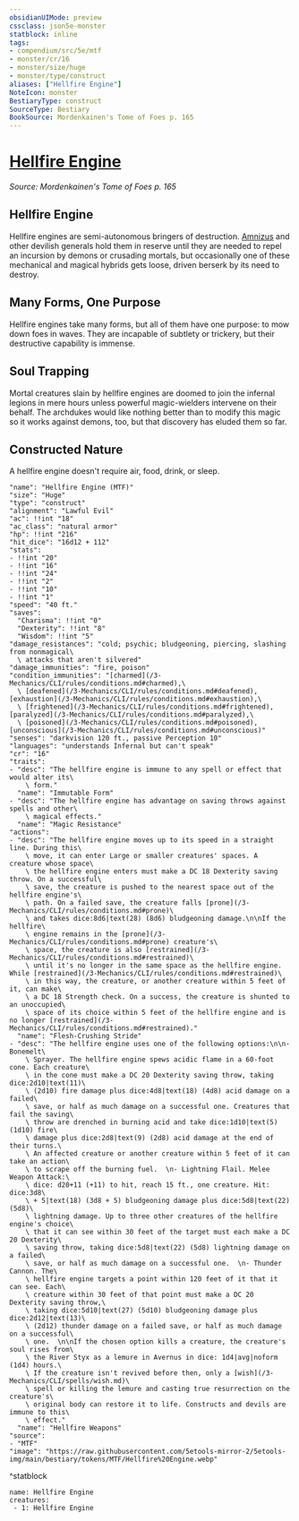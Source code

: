 ```yaml
---
obsidianUIMode: preview
cssclass: json5e-monster
statblock: inline
tags:
- compendium/src/5e/mtf
- monster/cr/16
- monster/size/huge
- monster/type/construct
aliases: ["Hellfire Engine"]
NoteIcon: monster
BestiaryType: construct
SourceType: Bestiary
BookSource: Mordenkainen's Tome of Foes p. 165
---
```

# [Hellfire Engine](3-Mechanics\CLI\bestiary\construct/hellfire-engine-mtf.md)
*Source: Mordenkainen's Tome of Foes p. 165*  

## Hellfire Engine

Hellfire engines are semi-autonomous bringers of destruction. [Amnizus](/3-Mechanics/CLI/bestiary/fiend/amnizu-mtf.md) and other devilish generals hold them in reserve until they are needed to repel an incursion by demons or crusading mortals, but occasionally one of these mechanical and magical hybrids gets loose, driven berserk by its need to destroy.

## Many Forms, One Purpose

Hellfire engines take many forms, but all of them have one purpose: to mow down foes in waves. They are incapable of subtlety or trickery, but their destructive capability is immense.

## Soul Trapping

Mortal creatures slain by hellfire engines are doomed to join the infernal legions in mere hours unless powerful magic-wielders intervene on their behalf. The archdukes would like nothing better than to modify this magic so it works against demons, too, but that discovery has eluded them so far.

## Constructed Nature

A hellfire engine doesn't require air, food, drink, or sleep.

```statblock
"name": "Hellfire Engine (MTF)"
"size": "Huge"
"type": "construct"
"alignment": "Lawful Evil"
"ac": !!int "18"
"ac_class": "natural armor"
"hp": !!int "216"
"hit_dice": "16d12 + 112"
"stats":
- !!int "20"
- !!int "16"
- !!int "24"
- !!int "2"
- !!int "10"
- !!int "1"
"speed": "40 ft."
"saves":
  "Charisma": !!int "0"
  "Dexterity": !!int "8"
  "Wisdom": !!int "5"
"damage_resistances": "cold; psychic; bludgeoning, piercing, slashing from nonmagical\
  \ attacks that aren't silvered"
"damage_immunities": "fire, poison"
"condition_immunities": "[charmed](/3-Mechanics/CLI/rules/conditions.md#charmed),\
  \ [deafened](/3-Mechanics/CLI/rules/conditions.md#deafened), [exhaustion](/3-Mechanics/CLI/rules/conditions.md#exhaustion),\
  \ [frightened](/3-Mechanics/CLI/rules/conditions.md#frightened), [paralyzed](/3-Mechanics/CLI/rules/conditions.md#paralyzed),\
  \ [poisoned](/3-Mechanics/CLI/rules/conditions.md#poisoned), [unconscious](/3-Mechanics/CLI/rules/conditions.md#unconscious)"
"senses": "darkvision 120 ft., passive Perception 10"
"languages": "understands Infernal but can't speak"
"cr": "16"
"traits":
- "desc": "The hellfire engine is immune to any spell or effect that would alter its\
    \ form."
  "name": "Immutable Form"
- "desc": "The hellfire engine has advantage on saving throws against spells and other\
    \ magical effects."
  "name": "Magic Resistance"
"actions":
- "desc": "The hellfire engine moves up to its speed in a straight line. During this\
    \ move, it can enter Large or smaller creatures' spaces. A creature whose space\
    \ the hellfire engine enters must make a DC 18 Dexterity saving throw. On a successful\
    \ save, the creature is pushed to the nearest space out of the hellfire engine's\
    \ path. On a failed save, the creature falls [prone](/3-Mechanics/CLI/rules/conditions.md#prone)\
    \ and takes dice:8d6|text(28) (8d6) bludgeoning damage.\n\nIf the hellfire\
    \ engine remains in the [prone](/3-Mechanics/CLI/rules/conditions.md#prone) creature's\
    \ space, the creature is also [restrained](/3-Mechanics/CLI/rules/conditions.md#restrained)\
    \ until it's no longer in the same space as the hellfire engine. While [restrained](/3-Mechanics/CLI/rules/conditions.md#restrained)\
    \ in this way, the creature, or another creature within 5 feet of it, can make\
    \ a DC 18 Strength check. On a success, the creature is shunted to an unoccupied\
    \ space of its choice within 5 feet of the hellfire engine and is no longer [restrained](/3-Mechanics/CLI/rules/conditions.md#restrained)."
  "name": "Flesh-Crushing Stride"
- "desc": "The hellfire engine uses one of the following options:\n\n- Bonemelt\
    \ Sprayer. The hellfire engine spews acidic flame in a 60-foot cone. Each creature\
    \ in the cone must make a DC 20 Dexterity saving throw, taking dice:2d10|text(11)\
    \ (2d10) fire damage plus dice:4d8|text(18) (4d8) acid damage on a failed\
    \ save, or half as much damage on a successful one. Creatures that fail the saving\
    \ throw are drenched in burning acid and take dice:1d10|text(5) (1d10) fire\
    \ damage plus dice:2d8|text(9) (2d8) acid damage at the end of their turns.\
    \ An affected creature or another creature within 5 feet of it can take an action\
    \ to scrape off the burning fuel.  \n- Lightning Flail. Melee Weapon Attack:\
    \ dice: d20+11 (+11) to hit, reach 15 ft., one creature. Hit: dice:3d8\
    \ + 5|text(18) (3d8 + 5) bludgeoning damage plus dice:5d8|text(22) (5d8)\
    \ lightning damage. Up to three other creatures of the hellfire engine's choice\
    \ that it can see within 30 feet of the target must each make a DC 20 Dexterity\
    \ saving throw, taking dice:5d8|text(22) (5d8) lightning damage on a failed\
    \ save, or half as much damage on a successful one.  \n- Thunder Cannon. The\
    \ hellfire engine targets a point within 120 feet of it that it can see. Each\
    \ creature within 30 feet of that point must make a DC 20 Dexterity saving throw,\
    \ taking dice:5d10|text(27) (5d10) bludgeoning damage plus dice:2d12|text(13)\
    \ (2d12) thunder damage on a failed save, or half as much damage on a successful\
    \ one.  \n\nIf the chosen option kills a creature, the creature's soul rises from\
    \ the River Styx as a lemure in Avernus in dice: 1d4|avg|noform (1d4) hours.\
    \ If the creature isn't revived before then, only a [wish](/3-Mechanics/CLI/spells/wish.md)\
    \ spell or killing the lemure and casting true resurrection on the creature's\
    \ original body can restore it to life. Constructs and devils are immune to this\
    \ effect."
  "name": "Hellfire Weapons"
"source":
- "MTF"
"image": "https://raw.githubusercontent.com/5etools-mirror-2/5etools-img/main/bestiary/tokens/MTF/Hellfire%20Engine.webp"
```
^statblock

```encounter-table
name: Hellfire Engine
creatures:
 - 1: Hellfire Engine
```